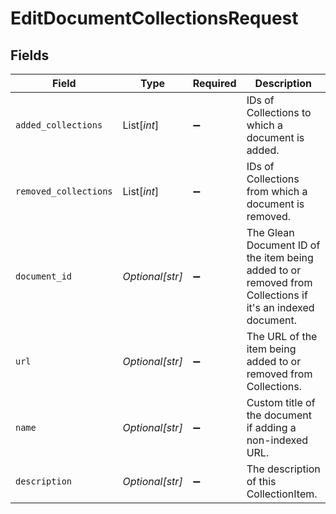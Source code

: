 # EditDocumentCollectionsRequest


## Fields

| Field                                                                                                     | Type                                                                                                      | Required                                                                                                  | Description                                                                                               |
| --------------------------------------------------------------------------------------------------------- | --------------------------------------------------------------------------------------------------------- | --------------------------------------------------------------------------------------------------------- | --------------------------------------------------------------------------------------------------------- |
| `added_collections`                                                                                       | List[*int*]                                                                                               | :heavy_minus_sign:                                                                                        | IDs of Collections to which a document is added.                                                          |
| `removed_collections`                                                                                     | List[*int*]                                                                                               | :heavy_minus_sign:                                                                                        | IDs of Collections from which a document is removed.                                                      |
| `document_id`                                                                                             | *Optional[str]*                                                                                           | :heavy_minus_sign:                                                                                        | The Glean Document ID of the item being added to or removed from Collections if it's an indexed document. |
| `url`                                                                                                     | *Optional[str]*                                                                                           | :heavy_minus_sign:                                                                                        | The URL of the item being added to or removed from Collections.                                           |
| `name`                                                                                                    | *Optional[str]*                                                                                           | :heavy_minus_sign:                                                                                        | Custom title of the document if adding a non-indexed URL.                                                 |
| `description`                                                                                             | *Optional[str]*                                                                                           | :heavy_minus_sign:                                                                                        | The description of this CollectionItem.                                                                   |